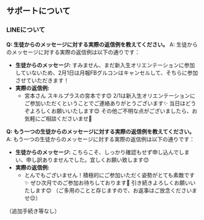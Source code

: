 ## サポートについて
### LINEについて

**Q: 生徒からのメッセージに対する実際の返信例を教えてください。**
A: 生徒からのメッセージに対する実際の返信例は以下の通りです：
- **生徒からのメッセージ:** すみません、まだ新入生オリエンテーションに参加していないため、2月1日は月報FBグルコンはキャンセルして、そちらに参加させていただきます！
- **実際の返信例:** 
  - 宮本さん
    スキルプラスの宮本です😊
    2/1は新入生オリエンテーションにご参加いただくということでご連絡ありがとうございます✨
    当日はどうぞよろしくお願いいたします😊
    その他ご不明な点がございましたら、お気軽にご相談くださいませ🙌

**Q: もう一つの生徒からのメッセージに対する実際の返信例を教えてください。**
A: もう一つの生徒からのメッセージに対する実際の返信例は以下の通りです：
- **生徒からのメッセージ:** こちらこそ、しっかり確認もせず申し込んでしまい、申し訳ありませんでした。宜しくお願い致します😊
- **実際の返信例:** 
  - とんでもございません！積極的にご参加いただく姿勢がとても素敵です✨
    ぜひ次月でのご参加お待ちしております🙌
    引き続きよろしくお願いいたします😊
    （ご多用のことと存じますので、お返事はご放念くださいませ😌）

（追加手続き等なし）
